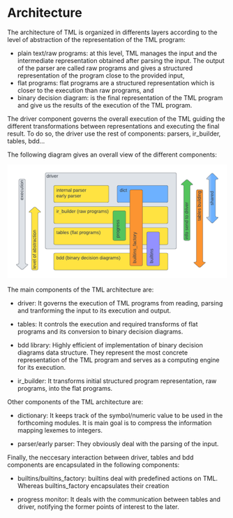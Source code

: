 # Architecture

The architecture of TML is organized in differents layers according to the 
level of abstraction of the representation of the TML program:

* plain text/raw programs: at this level, TML manages the input 
and the intermediate representation obtained after parsing the input. The output
of the parser are called raw programs and gives a structured representation of 
the program close to the provided input,
* flat programs: flat programs are a structured representation which is closer to
the execution than raw programs, and
* binary decision diagram: is the final representation of the TML program and 
give us the results of the execution of the TML program.

The driver component governs the overall execution of the TML guiding the 
different transformations between representations and executing the final result. 
To do so, the driver use the rest of components: parsers, ir_builder, tables,
bdd...

The following diagram gives an overall view of the different components:

![Architecture of TML](./ARCHITECTURE.png)

The main components of the TML architecture are:

* driver: It governs the execution of TML programs from reading,
parsing and tranforming the input to its execution and output. 

* tables: It controls the execution and required transforms of flat programs and 
its conversion to binary decision diagrams.

* bdd library: Highly efficient of implementation of binary decision diagrams data 
structure. They represent the most concrete representation of the TML program
and serves as a computing engine for its execution. 

* ir_builder: It transforms initial structured program representation, 
raw programs, into the flat programs.

Other components of the TML architecture are:

* dictionary: It keeps track of the symbol/numeric value to be used in the 
forthcoming modules. It is main goal is to compress the information mapping 
lexemes to integers. 

* parser/early parser: They obviously deal with the parsing of the input.

Finally, the neccesary interaction between driver, tables and bdd components are
encapsulated in the following components:

* builtins/builtins_factory: builtins deal with predefined actions on TML. Whereas 
builtins_factory encapsulates their creation

* progress monitor: It deals with the communication between tables and driver, 
notifying the former points of interest to the later. 


